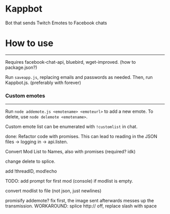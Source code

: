 # Kappbot
Bot that sends Twitch Emotes to Facebook chats

# How to use
-----
Requires facebook-chat-api, bluebird, wget-improved. (how to package.json?)

Run `saveapp.js`, replacing emails and passwords as needed. Then, run Kappbot.js. (preferably with forever)

### Custom emotes
-----
Run `node addemote.js <emotename> <emoteurl>` to add a new emote. To delete, use `node delemote <emotename>`.

Custom emote list can be enumerated with `!customlist` in chat.

done: Refactor code with promises. This can lead to reading in the JSON files -> logging in -> api.listen.

Convert Mod List to Names, also with promises (required? idk) 

change delete to splice.

add !threadID, mod!echo

TODO: add prompt for first mod (console) if modlist is empty.

convert modlist to file (not json, just newlines)

promisify addemote? fix first, the image sent afterwards messes up the transmission. WORKAROUND: splice http:// off, replace slash with space


